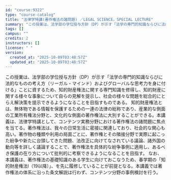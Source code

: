 ```yaml
---
id: "course:9322"
type: "course-catalog"
title: "法律学特講(著作権法の諸問題) ／LEGAL SCIENCE，SPECIAL LECTURE"
summary: "この授業は、法学部の学位授与方針（DP）が示す「法学の専門的知識ならびに法的なものの考え方（リーガル・マインド）およびグローバルな思考力を身に付ける」ことに資するため、知的財産権法に関する専門知識を修得し、知的財産に関する様々な事象について…"
tags: []
campus: ""
credits: 2
instructors: []
license: " "
version:
  created_at: "2025-10-09T03:48:57Z"
  updated_at: "2025-10-09T03:48:57Z"
---
```


この授業は、法学部の学位授与方針（DP）が示す「法学の専門的知識ならびに法的なものの考え方（リーガル・マインド）およびグローバルな思考力を身に付ける」ことに資するため、知的財産権法に関する専門知識を修得し、知的財産に関する様々な事象について自らの見解を提示し、社会の様々な問題を総合的にとらえ解決策を提示できるようになることを目指すものである。 知的財産権法とは、無体物である情報を保護するための一連の法律の総称であり、産業的な側面の工業所有権法分野と、文化的な側面の著作権法に大別することができる。本講義は、法律学特講として、コンテンツ実務分野における著作権法の諸問題に焦点を当てる。著作権法は、我々の日常生活に密接に関連しており、社会的な関心も高い。著作物の種類や利用の局面ごとに、著作権とその隣接分野で実際に起こった紛争や新たに台頭してきた問題、法改正に向けてなされている議論、諸外国の動向等を詳しく議論することで、著作権法を具体的な紛争事例に適用し、あるべき保護の在り方について批判的に考察できるようになることを目指す。 なお、本講義は、著作権法の基礎知識のある学生に向けておこなうため、春学期の「知的財産権法I（19以降）」、を先に履修していることが前提となる。本講義では著作権法の体系に沿った条文解説は行わず、コンテンツ分野の事例検討を行う。
